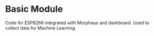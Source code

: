 # Basic Module

Code for ESP8266 integrated with Morpheus and dashboard.
Used to collect data for Machine Learning.
